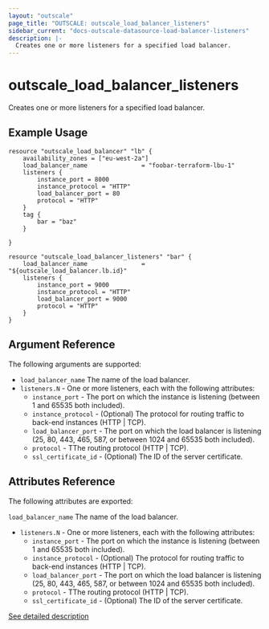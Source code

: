 ```yaml
---
layout: "outscale"
page_title: "OUTSCALE: outscale_load_balancer_listeners"
sidebar_current: "docs-outscale-datasource-load-balancer-listeners"
description: |-
  Creates one or more listeners for a specified load balancer.
---
```


# outscale_load_balancer_listeners

Creates one or more listeners for a specified load balancer.

## Example Usage

```hcl
resource "outscale_load_balancer" "lb" {
    availability_zones = ["eu-west-2a"]
    load_balancer_name               = "foobar-terraform-lbu-1"
    listeners {
        instance_port = 8000
        instance_protocol = "HTTP"
        load_balancer_port = 80
        protocol = "HTTP"
    }
    tag {
        bar = "baz"
    }

}

resource "outscale_load_balancer_listeners" "bar" {
    load_balancer_name               = "${outscale_load_balancer.lb.id}"
    listeners {
        instance_port = 9000
        instance_protocol = "HTTP"
        load_balancer_port = 9000
        protocol = "HTTP"
    }
}
```

## Argument Reference

The following arguments are supported:

* `load_balancer_name` The name of the load balancer.
* `listeners.N` - One or more listeners, each with the following attributes:
  - `instance_port` - The port on which the instance is listening (between 1 and 65535 both included).
  - `instance_protocol` - (Optional) The protocol for routing traffic to back-end instances (HTTP | TCP).
  - `load_balancer_port` - The port on which the load balancer is listening (25, 80, 443, 465, 587, or between 1024 and 65535 both included).
  - `protocol` - TThe routing protocol (HTTP | TCP).
  - `ssl_certificate_id` - (Optional) The ID of the server certificate.

## Attributes Reference

The following attributes are exported:

`load_balancer_name` The name of the load balancer.
* `listeners.N` - One or more listeners, each with the following attributes:
  - `instance_port` - The port on which the instance is listening (between 1 and 65535 both included).
  - `instance_protocol` - (Optional) The protocol for routing traffic to back-end instances (HTTP | TCP).
  - `load_balancer_port` - The port on which the load balancer is listening (25, 80, 443, 465, 587, or between 1024 and 65535 both included).
  - `protocol` - TThe routing protocol (HTTP | TCP).
  - `ssl_certificate_id` - (Optional) The ID of the server certificate.

[See detailed description](http://docs.outscale.com/api_lbu/operations/Action_CreateLoadBalancerListeners_get.html#_api_lbu-action_createloadbalancerlisteners_get)
